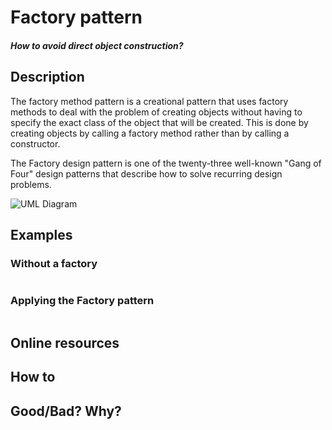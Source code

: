 # Factory pattern
#### *How to avoid direct object construction?*

## Description
The factory method pattern is a creational pattern that uses factory methods to deal with the problem of creating objects without having to specify the exact class of the object that will be created. 
This is done by creating objects by calling a factory method rather than by calling a constructor.

The Factory design pattern is one of the twenty-three well-known "Gang of Four" design patterns that describe how to solve recurring design problems.

![UML Diagram](https://upload.wikimedia.org/wikipedia/commons/4/43/W3sDesign_Factory_Method_Design_Pattern_UML.jpg "UML Diagram")

## Examples

### Without a factory
```csharp
```

### Applying the Factory pattern
```csharp
```
## Online resources

## How to

## Good/Bad? Why?



